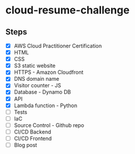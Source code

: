 # cloud-resume-challenge

## Steps

- [x] AWS Cloud Practitioner Certification
- [x] HTML
- [x] CSS
- [x] S3 static website
- [x] HTTPS - Amazon Cloudfront
- [x] DNS domain name
- [x] Visitor counter - JS
- [x] Database - Dynamo DB
- [x] API
- [x] Lambda function - Python
- [ ] Tests
- [ ] IaC 
- [ ] Source Control - Github repo
- [ ] CI/CD Backend 
- [ ] CI/CD Frontend
- [ ] Blog post
